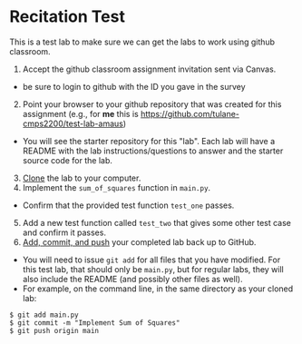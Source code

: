 # Recitation Test

This is a test lab to make sure we can get the labs to work using github classroom.

1. Accept the github classroom assignment invitation sent via Canvas.
  - be sure to login to github with the ID you gave in the survey
2. Point your browser to your github repository that was created for this assignment (e.g., for **me** this is <https://github.com/tulane-cmps2200/test-lab-amaus>)
  - You will see the starter repository for this "lab". Each lab will have a README with the lab instructions/questions to answer and the starter source code for the lab.
3. [Clone](https://docs.github.com/en/github/creating-cloning-and-archiving-repositories/cloning-a-repository-from-github/cloning-a-repository) the lab to your computer.
4. Implement the `sum_of_squares` function in `main.py`.
  - Confirm that the provided test function `test_one` passes.
5. Add a new test function called `test_two` that gives some other test case and confirm it passes.
6. [Add, commit, and push](https://docs.github.com/en/github/managing-files-in-a-repository/managing-files-using-the-command-line/adding-a-file-to-a-repository-using-the-command-line) your completed lab back up to GitHub. 
  - You will need to issue `git add` for all files that you have modified. For this test lab, that should only be `main.py`, but for regular labs, they will also include the README (and possibly other files as well).
  - For example, on the command line, in the same directory as your cloned lab:
```
$ git add main.py
$ git commit -m "Implement Sum of Squares"
$ git push origin main
```
